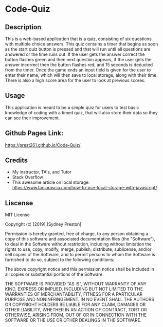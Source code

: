 # Code-Quiz
## Description
This is a web-based application that is a quiz, consisting of six questions with multiple choice answers. This quiz contains a timer that begins as soon as the start quiz button is pressed and that will run until all questions are answered or the time runs out. If the user gets the answer correct the button flashes green and then next question appears, if the user gets the answer incorrect then the button flashes red, and 15 seconds is deducted from the timer. Once the game ends an input field is given for the user to enter their name, which will then save to local storage, along with their time. There is also a high score area for the user to look at previous scores. 

## Usage
This application is meant to be a simple quiz for users to test basic knowledge of coding with a timed quiz, that will also store their data so they can see their improvement. 

## Github Pages Link:
https://prest261.github.io/Code-Quiz/

## Credits
* My instructor, TA's, and Tutor
* Stack Overflow
* This awesome article on local storage: https://www.taniarascia.com/how-to-use-local-storage-with-javascript/

## Liscense

MIT License

Copyright (c) [2019] [Sydney Preston]

Permission is hereby granted, free of charge, to any person obtaining a copy of this software and associated documentation files (the "Software"), to deal in the Software without restriction, including without limitation the rights to use, copy, modify, merge, publish, distribute, sublicense, and/or sell copies of the Software, and to permit persons to whom the Software is furnished to do so, subject to the following conditions:

The above copyright notice and this permission notice shall be included in all copies or substantial portions of the Software.

THE SOFTWARE IS PROVIDED "AS IS", WITHOUT WARRANTY OF ANY KIND, EXPRESS OR IMPLIED, INCLUDING BUT NOT LIMITED TO THE WARRANTIES OF MERCHANTABILITY, FITNESS FOR A PARTICULAR PURPOSE AND NONINFRINGEMENT. IN NO EVENT SHALL THE AUTHORS OR COPYRIGHT HOLDERS BE LIABLE FOR ANY CLAIM, DAMAGES OR OTHER LIABILITY, WHETHER IN AN ACTION OF CONTRACT, TORT OR OTHERWISE, ARISING FROM, OUT OF OR IN CONNECTION WITH THE SOFTWARE OR THE USE OR OTHER DEALINGS IN THE SOFTWARE.
